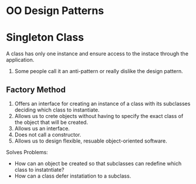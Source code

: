 # OO Design Patterns

# Singleton Class

A class has only one instance and ensure access to the instace through the application.

1. Some people call it an anti-pattern or really dislike the design pattern.

## Factory Method

1. Offers an interface for creating an instance of a class with its subclasses deciding which class to instantiate.
2. Allows us to crete objects without having to specify the exact class of the object that will be created.
3. Allows us an interface.
4. Does not call a constructor.
5. Allows us to design flexible, resuable object-oriented software.

Solves Problems:

- How can an object be created so that subclasses can redefine which class to instatntiate?
- How can a class defer instatiation to a subclass.
